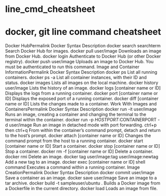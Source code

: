 # line_cmd_cheatsheet
# docker, git line command cheatsheet

Docker HubPermalink
Docker Syntax	                  Description
docker search searchterm	       Search Docker Hub for images.
docker pull user/image	Downloads an image from Docker Hub.
docker login	Authenticate to Docker Hub
(or other Docker registry).
docker push user/image	Uploads an image to Docker Hub.
You must be authenticated to run this command.
Image and Container InformationPermalink
Docker Syntax	Description
docker ps	List all running containers.
docker ps -a	List all container instances, with their ID
and status.
docker images	Lists all images on the local machine.
docker history user/image	Lists the history of an image.
docker logs [container name or ID]	Displays the logs from a running container.
docker port [container name or ID]	Displays the exposed port of a running container.
docker diff [container name or ID]	Lists the changes made to a container.
Work With Images and ContainersPermalink
Docker Syntax	Description
docker run -it user/image	Runs an image, creating a container and
changing the terminal
to the terminal within the container.
docker run -p $HOSTPORT:$CONTAINERPORT -d user/image	Run an image in detached mode
with port forwarding.
ctrl+p then ctrl+q	From within the container’s command prompt,
detach and return to the host’s prompt.
docker attach [container name or ID]	Changes the command prompt
from the host to a running container.
docker start [container name or ID]	Start a container.
docker stop [container name or ID]	Stop a container.
docker rm -f [container name or ID]	Delete a container.
docker rmi	Delete an image.
docker tag user/image:tag user/image:newtag	Add a new tag to an image.
docker exec [container name or ID] shell command	Executes a command within a running container.
Image CreationPermalink
Docker Syntax	Description
docker commit user/image	Save a container as an image.
docker save user/image	Save an image to a tar archive.
docker build -t sampleuser/ubuntu .	Builds a Docker image
from a Dockerfile
in the current directory.
docker load	Loads an image from file.
